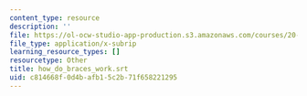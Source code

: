 ```yaml
---
content_type: resource
description: ''
file: https://ol-ocw-studio-app-production.s3.amazonaws.com/courses/20-219-becoming-the-next-bill-nye-writing-and-hosting-the-educational-show-january-iap-2015/c814668f0d4bafb15c2b71f658221295_how_do_braces_work.srt
file_type: application/x-subrip
learning_resource_types: []
resourcetype: Other
title: how_do_braces_work.srt
uid: c814668f-0d4b-afb1-5c2b-71f658221295
---
```

